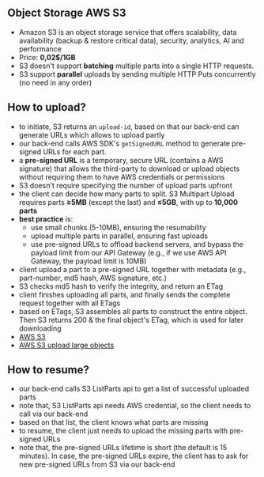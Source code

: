 ## Object Storage AWS S3
- Amazon S3 is an object storage service that offers scalability, data availability (backup & restore critical data), security, analytics, AI and performance
- Price: **0,02$/1GB**
- S3 doesn't support **batching** multiple parts into a single HTTP requests.
- S3 support **parallel** uploads by sending multiple HTTP Puts concurrently (no need in any order)

## How to upload?
- to initiate, S3 returns an `upload-id`, based on that our back-end can generate URLs which allows to upload partly
- our back-end calls AWS SDK's `getSignedURL` method to generate pre-signed URLs for each part.
- a **pre-signed URL** is a temporary, secure URL (contains a AWS signature) that allows the third-party to download or upload objects without requiring them to have AWS credentials or permissions
- S3 doesn't require specifying the number of upload parts upfront
- the client can decide how many parts to split. S3 Multipart Upload requires parts **≥5MB** (except the last) and **≤5GB**, with up to **10,000 parts**
- **best practice** is:
  - use small chunks (5-10MB), ensuring the resumability
  - upload multiple parts in parallel, ensuring fast uploads
  - use pre-signed URLs to offload backend servers, and bypass the payload limit from our API Gateway (e.g., if we use AWS API Gateway, the payload limit is 10MB)
- client upload a part to a pre-signed URL together with metadata (e.g., part-number, md5 hash, AWS signature, etc.)
- S3 checks md5 hash to verify the integrity, and return an ETag
- client finishes uploading all parts, and finally sends the complete request together with all ETags
- based on ETags, S3 assembles all parts to construct the entire object. Then S3 returns 200 & the final object's ETag, which is used for later downloading
- [AWS S3](https://docs.aws.amazon.com/AmazonS3/latest/userguide/mpuoverview.html)
- [AWS S3 upload large objects](https://aws.amazon.com/blogs/compute/uploading-large-objects-to-amazon-s3-using-multipart-upload-and-transfer-acceleration/)

## How to resume?
- our back-end calls S3 ListParts api to get a list of successful uploaded parts
- note that, S3 ListParts api needs AWS credential, so the client needs to call via our back-end
- based on that list, the client knows what parts are missing
- to resume, the client just needs to upload the missing parts with pre-signed URLs
- note that, the pre-signed URLs lifetime is short (the default is 15 minutes). In case, the pre-signed URLs expire, the client has to ask for new pre-signed URLs from S3 via our back-end

